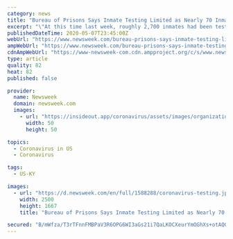 ```yaml
---
category: news
title: "Bureau of Prisons Says Inmate Testing Limited as Nearly 70 Inmates Test Positive for Coronavirus in Kentucky Facility"
excerpt: "\"At this time last week, roughly 2,700 inmates had been tested,\" said Director Carvajal. \"Approximately 70 percent tested positive for COVID-19.\""
publishedDateTime: 2020-05-07T23:45:00Z
webUrl: "https://www.newsweek.com/bureau-prisons-says-inmate-testing-limited-nearly-70-inmates-test-positive-coronavirus-kentucky-1502711"
ampWebUrl: "https://www.newsweek.com/bureau-prisons-says-inmate-testing-limited-nearly-70-inmates-test-positive-coronavirus-kentucky-1502711?amp=1"
cdnAmpWebUrl: "https://www-newsweek-com.cdn.ampproject.org/c/s/www.newsweek.com/bureau-prisons-says-inmate-testing-limited-nearly-70-inmates-test-positive-coronavirus-kentucky-1502711?amp=1"
type: article
quality: 82
heat: 82
published: false

provider:
  name: Newsweek
  domain: newsweek.com
  images:
    - url: "https://insideout.app/coronavirus/assets/images/organizations/newsweek.com-50x50.jpg"
      width: 50
      height: 50

topics:
  - Coronavirus in US
  - Coronavirus

tags:
  - US-KY

images:
  - url: "https://d.newsweek.com/en/full/1588288/coronavirus-testing.jpg"
    width: 2500
    height: 1667
    title: "Bureau of Prisons Says Inmate Testing Limited as Nearly 70 Inmates Test Positive for Coronavirus in Kentucky Facility"

secured: "B/mWfza/T3rTFnnFMBPaV3R6OPG6WI3aGs21i7QaLKOCXeurYmOGhXs+otAQG+vBmzHZo7KHCqZoZwUb2gZzFe0p7o0gXYILg3ngRzoyI5xTasYbLmvMYDRdHXa/AH8WXzt92aLmaA3giHdOluhhIUj4GweQKvpIQ6EvV0pzfII/RqCCU19B93a+iY77PcG6ko+uuQ7H1rRyoqPPYCClsBMJvxJxN6c2t8wpSmuKCmbBEXOLJU7wI95DVqOx2VR62TZrrcekaQ58ti41Asvy0X2X3SPwLC8mSBPH10i2QrsZo+1GnqifDtDchl+grr51Z573nIBVYPSXIceGvJ6V1QDdje/O6GHajXQ0O3lR4oetF9/MFovNbKcUvWwAu4HKZfHY59ASUma8uXbNGIRmsQcqTO3LjyKu4Afs9ree+D1sDQJ8dfOZw1/hPCj6M6mX53gceIZeGYDMyhO95elw50dFOboMcYFXfXJ2nPBTEgI=;/RW0ytoAqXdAYFU0MPp4WQ=="
---
```



